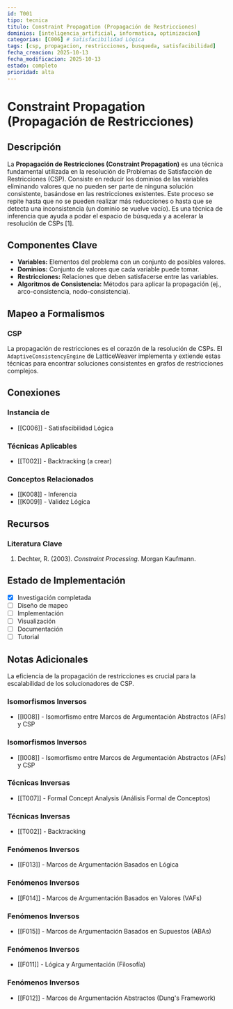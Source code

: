 ```yaml
---
id: T001
tipo: tecnica
titulo: Constraint Propagation (Propagación de Restricciones)
dominios: [inteligencia_artificial, informatica, optimizacion]
categorias: [C006] # Satisfacibilidad Lógica
tags: [csp, propagacion, restricciones, busqueda, satisfacibilidad]
fecha_creacion: 2025-10-13
fecha_modificacion: 2025-10-13
estado: completo
prioridad: alta
---
```


# Constraint Propagation (Propagación de Restricciones)

## Descripción

La **Propagación de Restricciones (Constraint Propagation)** es una técnica fundamental utilizada en la resolución de Problemas de Satisfacción de Restricciones (CSP). Consiste en reducir los dominios de las variables eliminando valores que no pueden ser parte de ninguna solución consistente, basándose en las restricciones existentes. Este proceso se repite hasta que no se pueden realizar más reducciones o hasta que se detecta una inconsistencia (un dominio se vuelve vacío). Es una técnica de inferencia que ayuda a podar el espacio de búsqueda y a acelerar la resolución de CSPs [1].

## Componentes Clave

-   **Variables:** Elementos del problema con un conjunto de posibles valores.
-   **Dominios:** Conjunto de valores que cada variable puede tomar.
-   **Restricciones:** Relaciones que deben satisfacerse entre las variables.
-   **Algoritmos de Consistencia:** Métodos para aplicar la propagación (ej., arco-consistencia, nodo-consistencia).

## Mapeo a Formalismos

### CSP

La propagación de restricciones es el corazón de la resolución de CSPs. El `AdaptiveConsistencyEngine` de LatticeWeaver implementa y extiende estas técnicas para encontrar soluciones consistentes en grafos de restricciones complejos.

## Conexiones

### Instancia de
- [[C006]] - Satisfacibilidad Lógica

### Técnicas Aplicables
- [[T002]] - Backtracking (a crear)

### Conceptos Relacionados
- [[K008]] - Inferencia
- [[K009]] - Validez Lógica

## Recursos

### Literatura Clave
1.  Dechter, R. (2003). *Constraint Processing*. Morgan Kaufmann.

## Estado de Implementación

- [x] Investigación completada
- [ ] Diseño de mapeo
- [ ] Implementación
- [ ] Visualización
- [ ] Documentación
- [ ] Tutorial

## Notas Adicionales

La eficiencia de la propagación de restricciones es crucial para la escalabilidad de los solucionadores de CSP.


### Isomorfismos Inversos
- [[I008]] - Isomorfismo entre Marcos de Argumentación Abstractos (AFs) y CSP



### Isomorfismos Inversos
- [[I008]] - Isomorfismo entre Marcos de Argumentación Abstractos (AFs) y CSP



### Técnicas Inversas
- [[T007]] - Formal Concept Analysis (Análisis Formal de Conceptos)



### Técnicas Inversas
- [[T002]] - Backtracking



### Fenómenos Inversos
- [[F013]] - Marcos de Argumentación Basados en Lógica



### Fenómenos Inversos
- [[F014]] - Marcos de Argumentación Basados en Valores (VAFs)



### Fenómenos Inversos
- [[F015]] - Marcos de Argumentación Basados en Supuestos (ABAs)



### Fenómenos Inversos
- [[F011]] - Lógica y Argumentación (Filosofía)



### Fenómenos Inversos
- [[F012]] - Marcos de Argumentación Abstractos (Dung's Framework)

